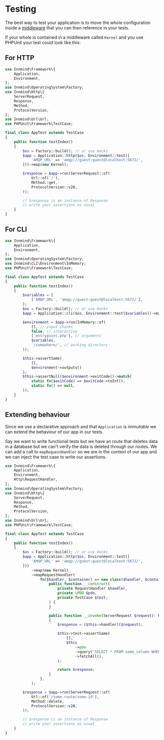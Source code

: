 # Testing

The best way to test your application is to move the whole configuration inside a [middleware](middlewares.md) that you can then reference in your tests.

If your whole is contained in a middleware called `Kernel` and you use PHPUnit your test could look like this:

## For HTTP

```php
use Innmind\Framework\{
    Application,
    Environment,
};
use Innmind\OperatingSystem\Factory;
use Innmind\Http\{
    ServerRequest,
    Response,
    Method,
    ProtocolVersion,
};
use Innmind\Url\Url;
use PHPUnit\Framework\TestCase;

final class AppTest extends TestCase
{
    public function testIndex()
    {
        $os = Factory::build(); // or use mocks
        $app = Application::http($os, Environment::test([
            'AMQP_URL' => 'amqp://guest:guest@localhost:5672/',
        ]))->map(new Kernel);

        $response = $app->run(ServerRequest::of(
            Url::of('/'),
            Method::get,
            ProtocolVersion::v20,
        ));

        // $response is an instance of Response
        // write your assertions as usual
    }
}
```

## For CLI

```php
use Innmind\Framework\{
    Application,
    Environment,
};
use Innmind\OperatingSystem\Factory;
use Innmind\CLI\Environment\InMemory;
use PHPUnit\Framework\TestCase;

final class AppTest extends TestCase
{
    public function testIndex()
    {
        $variables = [
            ['AMQP_URL', 'amqp://guest:guest@localhost:5672/'],
        ];
        $os = Factory::build(); // or use mocks
        $app = Application::cli($os, Environment::test($variables))->map(new Kernel);

        $environment = $app->run(InMemory::of(
            [], // input chunks
            false, // interactive
            ['entrypoint.php'], // arguments
            $variables,
            '/somewhere/', // working directory
        ));

        $this->assertSame(
            [],
            $environment->outputs()
        );
        $this->assertNull($environment->exitCode()->match(
            static fn($exitCode) => $exitCode->toInt(),
            static fn() => null,
        ));
    }
}
```

## Extending behaviour

Since we use a declarative approach and that `Application` is _immutable_ we can extend the behaviour of our app in our tests.

Say we want to write functional tests but we have an route that deletes data in a database but we can't verify the data is deleted through our routes. We can add a call to `mapRequestHandler` so we are in the context of our app and we can inject the test case to write our assertions.

```php
use Innmind\Framework\{
    Application,
    Environment,
    Http\RequestHandler,
};
use Innmind\OperatingSystem\Factory;
use Innmind\Http\{
    ServerRequest,
    Response,
    Method,
    ProtocolVersion,
};
use Innmind\Url\Url;
use PHPUnit\Framework\TestCase;

final class AppTest extends TestCase
{
    public function testIndex()
    {
        $os = Factory::build(); // or use mocks
        $app = Application::http($os, Environment::test([
            'AMQP_URL' => 'amqp://guest:guest@localhost:5672/',
        ]))
            ->map(new Kernel)
            ->mapRequestHandler(
                fn($handler, $container) => new class($handler, $container('pdo'), $this) implements RequestHandler {
                    public function __construct(
                        private RequestHandler $handler,
                        private \PDO $pdo,
                        private TestCase $test,
                    ) {
                    }

                    public function __invoke(ServerRequest $request): Response
                    {
                        $response = ($this->handler)($request);

                        $this->test->assertSame(
                            [],
                            $this
                                ->pdo
                                ->query('SELECT * FROM some_column WHERE condition_that_should_return_nothing')
                                ->fetchAll(),
                        );

                        return $response;
                    }
                },
            );

        $response = $app->run(ServerRequest::of(
            Url::of('/some-route/some-id'),
            Method::delete,
            ProtocolVersion::v20,
        ));

        // $response is an instance of Response
        // write your assertions as usual
    }
}
```
